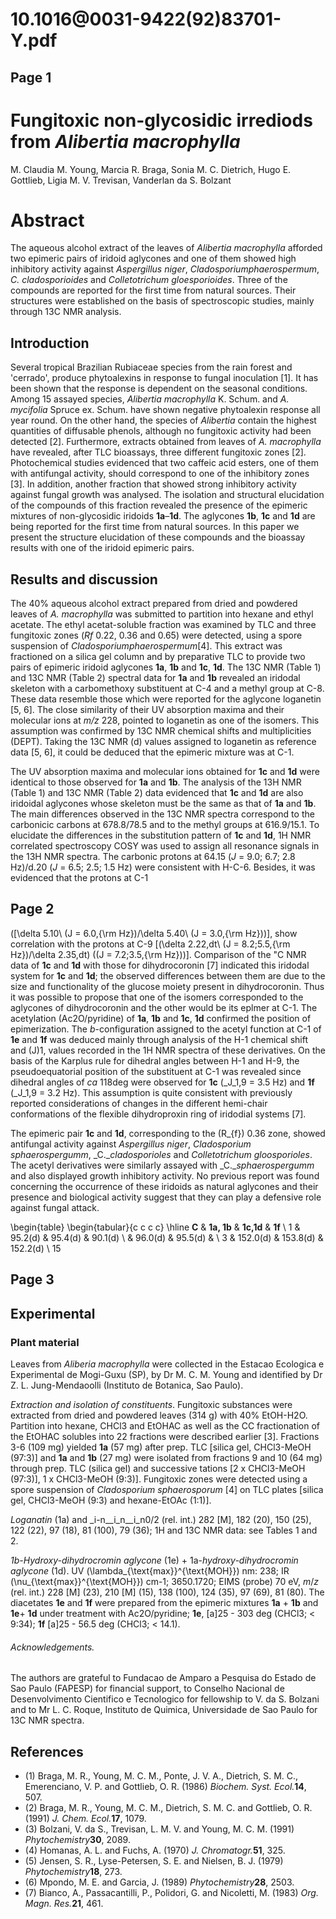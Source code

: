# 10.1016@0031-9422(92)83701-Y.pdf

## Page 1



# Fungitoxic non-glycosidic irrediods from _Alibertia macrophylla_

M. Claudia M. Young, Marcia R. Braga, Sonia M. C. Dietrich, Hugo E. Gottlieb, Ligia M. V. Trevisan, Vanderlan da S. Bolzant

# Abstract

The aqueous alcohol extract of the leaves of _Alibertia macrophylla_ afforded two epimeric pairs of iridoid aglycones and one of them showed high inhibitory activity against _Aspergillus niger_, _Cladosporiumphaerospermum_, _C. cladosporioides_ and _Colletotrichum gloesporioides_. Three of the compounds are reported for the first time from natural sources. Their structures were established on the basis of spectroscopic studies, mainly through 13C NMR analysis.

## Introduction

Several tropical Brazilian Rubiaceae species from the rain forest and 'cerrado', produce phytoalexins in response to fungal inoculation [1]. It has been shown that the response is dependent on the seasonal conditions. Among 15 assayed species, _Alibertia macrophylla_ K. Schum. and _A. mycifolia_ Spruce ex. Schum. have shown negative phytoalexin response all year round. On the other hand, the species of _Alibertia_ contain the highest quantities of diffusable phenols, although no fungitoxic activity had been detected [2]. Furthermore, extracts obtained from leaves of _A. macrophylla_ have revealed, after TLC bioassays, three different fungitoxic zones [2]. Photochemical studies evidenced that two caffeic acid esters, one of them with antifungal activity, should correspond to one of the inhibitory zones [3]. In addition, another fraction that showed strong inhibitory activity against fungal growth was analysed. The isolation and structural elucidation of the compounds of this fraction revealed the presence of the epimeric mixtures of non-glycosidic iridoids **1a**–**1d**. The aglycones **1b**, **1c** and **1d** are being reported for the first time from natural sources. In this paper we present the structure elucidation of these compounds and the bioassay results with one of the iridoid epimeric pairs.

## Results and discussion

The 40% aqueous alcohol extract prepared from dried and powdered leaves of _A. macrophylla_ was submitted to partition into hexane and ethyl acetate. The ethyl acetat-soluble fraction was examined by TLC and three fungitoxic zones (_Rf_ 0.22, 0.36 and 0.65) were detected, using a spore suspension of _Cladosporiumphaerospermum_[4]. This extract was fractioned on a silica gel column and by preparative TLC to provide two pairs of epimeric iridoid aglycones **1a**, **1b** and **1c**, **1d**. The 13C NMR (Table 1) and 13C NMR (Table 2) spectral data for **1a** and **1b** revealed an iridodal skeleton with a carbomethoxy substituent at C-4 and a methyl group at C-8. These data resemble those which were reported for the aglycone loganetin [5, 6]. The close similarity of their UV absorption maxima and their molecular ions at _m/z_ 228, pointed to loganetin as one of the isomers. This assumption was confirmed by 13C NMR chemical shifts and multiplicities (DEPT). Taking the 13C NMR \(d\) values assigned to loganetin as reference data [5, 6], it could be deduced that the epimeric mixture was at C-1.

The UV absorption maxima and molecular ions obtained for **1c** and **1d** were identical to those observed for **1a** and **1b**. The analysis of the 13H NMR (Table 1) and 13C NMR (Table 2) data evidenced that **1c** and **1d** are also iridoidal aglycones whose skeleton must be the same as that of **1a** and **1b**. The main differences observed in the 13C NMR spectra correspond to the carbonicic carbons at 678.8/78.5 and to the methyl groups at 616.9/15.1. To elucidate the differences in the substitution pattern of **1c** and **1d**, 1H NMR correlated spectroscopy COSY was used to assign all resonance signals in the 13H NMR spectra. The carbonic protons at 64.15 (_J_ = 9.0; 6.7; 2.8 Hz)/d.20 (_J_ = 6.5; 2.5; 1.5 Hz) were consistent with H-C-6. Besides, it was evidenced that the protons at C-1

## Page 2

\([\delta 5.10\ (J = 6.0\,{\rm Hz})/\delta 5.40\ (J = 3.0\,{\rm Hz})\)], show correlation with the protons at C-9 [\(\delta 2.22\,dt\ (J = 8.2;5.5\,{\rm Hz})/\delta 2.35\,dt\) (\(J = 7.2;3.5\,{\rm Hz})\)]. Comparison of the "C NMR data of **1c** and **1d** with those for dihydrocoronin [7] indicated this iridodal system for **1c** and **1d**; the observed differences between them are due to the size and functionality of the glucose moiety present in dihydrocoronin. Thus it was possible to propose that one of the isomers corresponded to the aglycones of dihydrocoronin and the other would be its eplmer at C-1. The acetylation (Ac2O/pyridine) of **1a**, **1b** and **1c**, **1d** confirmed the position of epimerization. The _b_-configuration assigned to the acetyl function at C-1 of **1e** and **1f** was deduced mainly through analysis of the H-1 chemical shift and \(J\)1, values recorded in the 1H NMR spectra of these derivatives. On the basis of the Karplus rule for dihedral angles between H-1 and H-9, the pseudoequatorial position of the substituent at C-1 was revealed since dihedral angles of _ca_ 118deg were observed for **1c** (_J_1,9 = 3.5 Hz) and **1f** (_J_1,9 = 3.2 Hz). This assumption is quite consistent with previously reported considerations of changes in the different hemi-chair conformations of the flexible dihydroproxin ring of iridodial systems [7].

The epimeric pair **1c** and **1d**, corresponding to the \(R_{f}\) 0.36 zone, showed antifungal activity against _Aspergillus niger_, _Cladosporium_ _sphaerospergumm_, _C.__cladosporioles_ and _Colletotrichum gloosporioles_. The acetyl derivatives were similarly assayed with _C.__sphaerospergumm_ and also displayed growth inhibitory activity. No previous report was found concerning the occurrence of these iridoids as natural aglycones and their presence and biological activity suggest that they can play a defensive role against fungal attack.

\begin{table}
\begin{tabular}{c c c c} \hline
**C** & **1a, 1b** & **1c,1d** & **1f** \\
1 & 95.2\(d\) & 95.4\(d\) & 90.1\(d\) \\  & 96.0\(d\) & 95.5\(d\) & \\
3 & 152.0\(d\) & 153.8\(d\) & 152.2\(d\) \\
15

## Page 3



## Experimental

### Plant material

Leaves from _Aliberia macrophylla_ were collected in the Estacao Ecologica e Experimental de Mogi-Guxu (SP), by Dr M. C. M. Young and identified by Dr Z. L. Jung-Mendaoolli (Instituto de Botanica, Sao Paulo).

_Extraction and isolation of constituents_. Fungitoxic substances were extracted from dried and powdered leaves (314 g) with 40% EtOH-H2O. Partition into hexane, CHCl3 and EtOHAC as well as the CC fractionation of the EtOHAC solubles into 22 fractions were described earlier [3]. Fractions 3-6 (109 mg) yielded **1a** (57 mg) after prep. TLC [silica gel, CHCl3-MeOH (97:3)] and **1a** and **1b** (27 mg) were isolated from fractions 9 and 10 (64 mg) through prep. TLC (silica gel) and successive tations [2 x CHCl3-MeOH (97:3)], 1 x CHCl3-MeOH (9:3)]. Fungitoxic zones were detected using a spore suspension of _Cladosporium sphaerosporum_ [4] on TLC plates [silica gel, CHCl3-MeOH (9:3) and hexane-EtOAc (1:1)].

_Loganatin_ (1a) and _i-n__i_n__i_n0/2 (rel. int.) 282 [M], 182 (20), 150 (25), 122 (22), 97 (18), 81 (100), 79 (36); 1H and 13C NMR data: see Tables 1 and 2.

_1b-Hydroxy-dihydrocromin aglycone_ (1e) + 1a-_hydroxy-dihydrocromin aglycone_ (1d). UV \(\lambda_{\text{max}}^{\text{MOH}}\) nm: 238; IR \(\nu_{\text{max}}^{\text{MOH}}\) cm-1; 3650.1720; EIMS (probe) 70 eV, _m_/_z_ (rel. int.) 228 [M] (23), 210 [M] (15), 138 (100), 124 (35), 97 (69), 81 (80). The diacetates **1e** and **1f** were prepared from the epimeric mixtures **1a** + **1b** and **1e**+ **1d** under treatment with Ac2O/pyridine; **1e**, [a]25 - 303 deg (CHCl3; < 9:34); **1f** [a]25 - 56.5 deg (CHCl3; < 14.1).

###### Acknowledgements.

The authors are grateful to Fundacao de Amparo a Pesquisa do Estado de Sao Paulo (FAPESP) for financial support, to Conselho Nacional de Desenvolvimento Cientifico e Tecnologico for fellowship to V. da S. Bolzani and to Mr L. C. Roque, Instituto de Quimica, Universidade de Sao Paulo for 13C NMR spectra.

## References

* (1) Braga, M. R., Young, M. C. M., Ponte, J. V. A., Dietrich, S. M. C., Emerenciano, V. P. and Gottlieb, O. R. (1986) _Biochem. Syst. Ecol._**14**, 507.
* (2) Braga, M. R., Young, M. C. M., Dietrich, S. M. C. and Gottlieb, O. R. (1991) _J. Chem. Ecol._**17**, 1079.
* (3) Bolzani, V. da S., Trevisan, L. M. V. and Young, M. C. M. (1991) _Phytochemistry_**30**, 2089.
* (4) Homanas, A. L. and Fuchs, A. (1970) _J. Chromatogr._**51**, 325.
* (5) Jensen, S. R., Lyse-Petersen, S. E. and Nielsen, B. J. (1979) _Phytochemistry_**18**, 273.
* (6) Mpondo, M. E. and Garcia, J. (1989) _Phytochemistry_**28**, 2503.
* (7) Bianco, A., Passacantilli, P., Polidori, G. and Nicoletti, M. (1983) _Org. Magn. Res._**21**, 461.



